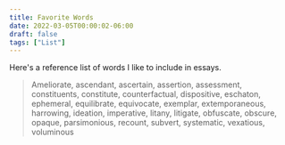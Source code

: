 ```yaml
---
title: Favorite Words
date: 2022-03-05T00:00:02-06:00
draft: false
tags: ["List"]
---
```


Here's a reference list of words I like to include in essays.

> Ameliorate, ascendant, ascertain, assertion, assessment, constituents, constitute, counterfactual, dispositive, eschaton, ephemeral, equilibrate, equivocate, exemplar, extemporaneous, harrowing, ideation, imperative, litany, litigate, obfuscate, obscure, opaque, parsimonious, recount, subvert, systematic, vexatious, voluminous
